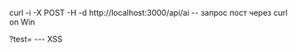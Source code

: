 curl -i -X POST -H -d http://localhost:3000/api/ai -- запрос пост через curl on Win

?test=<script>alert(0)</script> --- XSS
